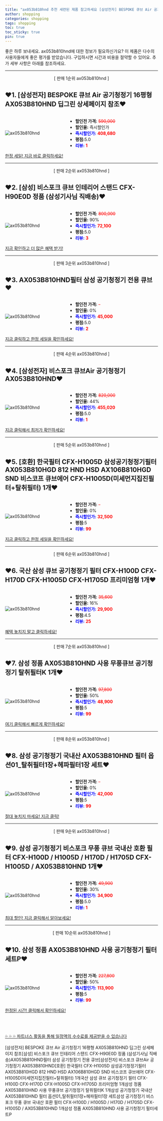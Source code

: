 ```yaml
---
title: "ax053b810hnd 추천 세련된 제품 참고하세요 [삼성전자] BESPOKE 큐브 Air 공기청정기"
author: shopping
categories: shopping
tags: shopping
toc: true
toc_sticky: true
pin: true
---
```

좋은 하루 보내세요. ax053b810hnd에 대한 정보가 필요하신가요?  이 제품은 다수의 사용자들에게 좋은 평가를 받았습니다. 구입하시면 시간과 비용을 절약할 수 있어요. 추가 세부 사항은 아래를 참조하세요.

---
<p class="toplist" style="margin: 0 auto; display: block; width: fit-content;">[ 판매 1순위 ax053b810hnd ]</p>

<h2><strong>❤️1. [삼성전자] BESPOKE 큐브 Air 공기청정기 16평형 AX053B810HND 딥그린 상세페이지 참조❤️</strong></h2>

<div style="display: flex; align-items: center;">
    <div style="flex: 0.4;">
        <img src="https://thumbnail8.coupangcdn.com/thumbnails/remote/230x230ex/image/vendor_inventory/3f19/b117cfe42911075556a67d1c1b51c68e40cea59d0a3eb48214bcade950c7.jpg" alt="ax053b810hnd" style="max-width: 100%;">
    </div>
    <div style="flex: 0.6; margin-left: 10px;">
        <ul>
            <li><strong>할인전 가격:</strong> <del style="color: red;">590,000</del></li>
            <li><strong>할인율:</strong> 즉시할인가</li>
            <li><span style='color:blue'><strong>즉시할인가:</strong></span> <span style='color:red'><strong>408,680</strong></span></li>
            <li><strong>평점:</strong>5.0</li>
            <li><span style='color:blue'><strong>리뷰:</strong></span> <span style='color:red'><strong>1</strong></span></li>
        </ul>
    </div>
</div>
<div class="center">
    <a href="https://William4Davisa.github.io?lptag=AF9450613&subid=githubio&pageKey=7384734239&traceid=V0-153&itemId=19079650912&vendorItemId=88542713995" class="myButton">
        한정 세일! 지금 바로 클릭하세요!
    </a>
</div>


---
<p class="toplist" style="margin: 0 auto; display: block; width: fit-content;">[ 판매 2순위 ax053b810hnd ]</p>

<h2><strong>❤️2. [삼성] 비스포크 큐브 인테리어 스탠드 CFX-H90E0D 정품 (삼성기사님 직배송)❤️</strong></h2>

<div style="display: flex; align-items: center;">
    <div style="flex: 0.4;">
        <img src="https://thumbnail6.coupangcdn.com/thumbnails/remote/230x230ex/image/vendor_inventory/dbf3/9ed5a16e8364893ff141fba1afbdeed5e0ee81e546bf00158ade49dd3b57.jpg" alt="ax053b810hnd" style="max-width: 100%;">
    </div>
    <div style="flex: 0.6; margin-left: 10px;">
        <ul>
            <li><strong>할인전 가격:</strong> <del style="color: red;">800,000</del></li>
            <li><strong>할인율:</strong> 90%</li>
            <li><span style='color:blue'><strong>즉시할인가:</strong></span> <span style='color:red'><strong>72,100</strong></span></li>
            <li><strong>평점:</strong>5.0</li>
            <li><span style='color:blue'><strong>리뷰:</strong></span> <span style='color:red'><strong>3</strong></span></li>
        </ul>
    </div>
</div>
<div class="center">
    <a href="https://William4Davisa.github.io?lptag=AF9450613&subid=githubio&pageKey=7987466781&traceid=V0-153&itemId=22190025813&vendorItemId=89236242565" class="myButton">
        지금 확인하고 더 많은 혜택 받기!
    </a>
</div>


---
<p class="toplist" style="margin: 0 auto; display: block; width: fit-content;">[ 판매 3순위 ax053b810hnd ]</p>

<h2><strong>❤️3. AX053B810HND필터 삼성 공기청정기 전용 큐브❤️</strong></h2>

<div style="display: flex; align-items: center;">
    <div style="flex: 0.4;">
        <img src="https://thumbnail8.coupangcdn.com/thumbnails/remote/230x230ex/image/vendor_inventory/6069/fcff845effdf44e947a012d3107ea262c7bb6e339f3e599605088fa26be4.jpg" alt="ax053b810hnd" style="max-width: 100%;">
    </div>
    <div style="flex: 0.6; margin-left: 10px;">
        <ul>
            <li><strong>할인전 가격:</strong> <del style="color: red;">-</del></li>
            <li><strong>할인율:</strong> 0%</li>
            <li><span style='color:blue'><strong>즉시할인가:</strong></span> <span style='color:red'><strong>45,000</strong></span></li>
            <li><strong>평점:</strong>5.0</li>
            <li><span style='color:blue'><strong>리뷰:</strong></span> <span style='color:red'><strong>2</strong></span></li>
        </ul>
    </div>
</div>
<div class="center">
    <a href="https://William4Davisa.github.io?lptag=AF9450613&subid=githubio&pageKey=7407390077&traceid=V0-153&itemId=19185056864&vendorItemId=86302806653" class="myButton">
        지금 클릭하고 한정 세일을 확인하세요!
    </a>
</div>


---
<p class="toplist" style="margin: 0 auto; display: block; width: fit-content;">[ 판매 4순위 ax053b810hnd ]</p>

<h2><strong>❤️4. [삼성전자] 비스포크 큐브Air 공기청정기 AX053B810HND❤️</strong></h2>

<div style="display: flex; align-items: center;">
    <div style="flex: 0.4;">
        <img src="https://thumbnail10.coupangcdn.com/thumbnails/remote/230x230ex/image/vendor_inventory/0ad6/0b29a2fbec4f6af3b9c4351e60208de1cd03f285d80bf7f9204b25e42bdd.jpg" alt="ax053b810hnd" style="max-width: 100%;">
    </div>
    <div style="flex: 0.6; margin-left: 10px;">
        <ul>
            <li><strong>할인전 가격:</strong> <del style="color: red;">820,000</del></li>
            <li><strong>할인율:</strong> 44%</li>
            <li><span style='color:blue'><strong>즉시할인가:</strong></span> <span style='color:red'><strong>455,020</strong></span></li>
            <li><strong>평점:</strong>5.0</li>
            <li><span style='color:blue'><strong>리뷰:</strong></span> <span style='color:red'><strong>1</strong></span></li>
        </ul>
    </div>
</div>
<div class="center">
    <a href="https://William4Davisa.github.io?lptag=AF9450613&subid=githubio&pageKey=6510384487&traceid=V0-153&itemId=14376187098&vendorItemId=81620520227" class="myButton">
        지금 클릭해서 최저가 확인하세요!
    </a>
</div>


---
<p class="toplist" style="margin: 0 auto; display: block; width: fit-content;">[ 판매 5순위 ax053b810hnd ]</p>

<h2><strong>❤️5. [호환] 한국필터 CFX-H1005D 삼성공기청정기필터 AX053B810HGD 812 HND HSD AX106B810HGD SND 비스코프 큐브에어 CFX-H1005D(미세먼지집진필터+탈취필터) 1개❤️</strong></h2>

<div style="display: flex; align-items: center;">
    <div style="flex: 0.4;">
        <img src="https://thumbnail6.coupangcdn.com/thumbnails/remote/230x230ex/image/vendor_inventory/e986/6839b2bec9a5ca7607f3d34a56978449491fd0ac6f5de0a5c51f088e4791.jpeg" alt="ax053b810hnd" style="max-width: 100%;">
    </div>
    <div style="flex: 0.6; margin-left: 10px;">
        <ul>
            <li><strong>할인전 가격:</strong> <del style="color: red;">-</del></li>
            <li><strong>할인율:</strong> 0%</li>
            <li><span style='color:blue'><strong>즉시할인가:</strong></span> <span style='color:red'><strong>32,500</strong></span></li>
            <li><strong>평점:</strong>5</li>
            <li><span style='color:blue'><strong>리뷰:</strong></span> <span style='color:red'><strong>99</strong></span></li>
        </ul>
    </div>
</div>
<div class="center">
    <a href="https://William4Davisa.github.io?lptag=AF9450613&subid=githubio&pageKey=8190548309&traceid=V0-153&itemId=23438019905&vendorItemId=90464899157" class="myButton">
        지금 클릭하고 한정 세일을 확인하세요!
    </a>
</div>


---
<p class="toplist" style="margin: 0 auto; display: block; width: fit-content;">[ 판매 6순위 ax053b810hnd ]</p>

<h2><strong>❤️6. 국산 삼성 큐브 공기청정기 필터 CFX-H100D CFX-H170D CFX-H1005D CFX-H1705D 프리미엄형 1개❤️</strong></h2>

<div style="display: flex; align-items: center;">
    <div style="flex: 0.4;">
        <img src="https://thumbnail7.coupangcdn.com/thumbnails/remote/230x230ex/image/vendor_inventory/9842/3ac5e85c2f3f9bf3d0bf3d13b7c9c2113fb942431535ddf38ea127d08943.png" alt="ax053b810hnd" style="max-width: 100%;">
    </div>
    <div style="flex: 0.6; margin-left: 10px;">
        <ul>
            <li><strong>할인전 가격:</strong> <del style="color: red;">35,600</del></li>
            <li><strong>할인율:</strong> 16%</li>
            <li><span style='color:blue'><strong>즉시할인가:</strong></span> <span style='color:red'><strong>29,900</strong></span></li>
            <li><strong>평점:</strong>4.5</li>
            <li><span style='color:blue'><strong>리뷰:</strong></span> <span style='color:red'><strong>25</strong></span></li>
        </ul>
    </div>
</div>
<div class="center">
    <a href="https://William4Davisa.github.io?lptag=AF9450613&subid=githubio&pageKey=7745914382&traceid=V0-153&itemId=20851984660&vendorItemId=87919521413" class="myButton">
        혜택 놓치지 말고 클릭하세요!
    </a>
</div>


---
<p class="toplist" style="margin: 0 auto; display: block; width: fit-content;">[ 판매 7순위 ax053b810hnd ]</p>

<h2><strong>❤️7. 삼성 정품 AX053B810HND 사용 무풍큐브 공기청정기 탈취필터K 1개❤️</strong></h2>

<div style="display: flex; align-items: center;">
    <div style="flex: 0.4;">
        <img src="https://thumbnail8.coupangcdn.com/thumbnails/remote/230x230ex/image/vendor_inventory/4115/c86dc5f29740d5f2b0167426ea9fcbbf87af2c2178d4561cc0a002fe6453.jpg" alt="ax053b810hnd" style="max-width: 100%;">
    </div>
    <div style="flex: 0.6; margin-left: 10px;">
        <ul>
            <li><strong>할인전 가격:</strong> <del style="color: red;">97,800</del></li>
            <li><strong>할인율:</strong> 50%</li>
            <li><span style='color:blue'><strong>즉시할인가:</strong></span> <span style='color:red'><strong>48,900</strong></span></li>
            <li><strong>평점:</strong>5</li>
            <li><span style='color:blue'><strong>리뷰:</strong></span> <span style='color:red'><strong>99</strong></span></li>
        </ul>
    </div>
</div>
<div class="center">
    <a href="https://William4Davisa.github.io?lptag=AF9450613&subid=githubio&pageKey=7628977951&traceid=V0-153&itemId=20243129893&vendorItemId=90681937690" class="myButton">
        여기 클릭해서 빠르게 확인하세요!
    </a>
</div>


---
<p class="toplist" style="margin: 0 auto; display: block; width: fit-content;">[ 판매 8순위 ax053b810hnd ]</p>

<h2><strong>❤️8. 삼성 공기청정기 국내산 AX053B810HND 필터 옵션01_탈취필터1장+헤파필터1장 세트❤️</strong></h2>

<div style="display: flex; align-items: center;">
    <div style="flex: 0.4;">
        <img src="https://thumbnail8.coupangcdn.com/thumbnails/remote/230x230ex/image/vendor_inventory/2b96/acf568f89aff4bcf1f6735159413c8a4d982cd611b5c85c41f5260e8003c.png" alt="ax053b810hnd" style="max-width: 100%;">
    </div>
    <div style="flex: 0.6; margin-left: 10px;">
        <ul>
            <li><strong>할인전 가격:</strong> <del style="color: red;">-</del></li>
            <li><strong>할인율:</strong> 0%</li>
            <li><span style='color:blue'><strong>즉시할인가:</strong></span> <span style='color:red'><strong>42,000</strong></span></li>
            <li><strong>평점:</strong>5</li>
            <li><span style='color:blue'><strong>리뷰:</strong></span> <span style='color:red'><strong>99</strong></span></li>
        </ul>
    </div>
</div>
<div class="center">
    <a href="https://William4Davisa.github.io?lptag=AF9450613&subid=githubio&pageKey=7764737638&traceid=V0-153&itemId=20947279331&vendorItemId=88332142061" class="myButton">
        절대 놓치지 마세요! 지금 클릭!
    </a>
</div>


---
<p class="toplist" style="margin: 0 auto; display: block; width: fit-content;">[ 판매 9순위 ax053b810hnd ]</p>

<h2><strong>❤️9. 삼성 공기청정기 비스포크 무풍 큐브 국내산 호환 필터 CFX-H100D / H1005D / H170D / H1705D CFX-H1005D / AX053B810HND 1개❤️</strong></h2>

<div style="display: flex; align-items: center;">
    <div style="flex: 0.4;">
        <img src="https://thumbnail6.coupangcdn.com/thumbnails/remote/230x230ex/image/vendor_inventory/b828/d7901408b770ecc6a0ba758e96552dd0d98f4fd2fde08bf5d07148c14fd8.jpg" alt="ax053b810hnd" style="max-width: 100%;">
    </div>
    <div style="flex: 0.6; margin-left: 10px;">
        <ul>
            <li><strong>할인전 가격:</strong> <del style="color: red;">49,900</del></li>
            <li><strong>할인율:</strong> 30%</li>
            <li><span style='color:blue'><strong>즉시할인가:</strong></span> <span style='color:red'><strong>34,900</strong></span></li>
            <li><strong>평점:</strong>5.0</li>
            <li><span style='color:blue'><strong>리뷰:</strong></span> <span style='color:red'><strong>1</strong></span></li>
        </ul>
    </div>
</div>
<div class="center">
    <a href="https://William4Davisa.github.io?lptag=AF9450613&subid=githubio&pageKey=7991278415&traceid=V0-153&itemId=22213197926&vendorItemId=89259212558" class="myButton">
        최대 할인! 지금 클릭해서 알아보세요!
    </a>
</div>


---
<p class="toplist" style="margin: 0 auto; display: block; width: fit-content;">[ 판매 10순위 ax053b810hnd ]</p>

<h2><strong>❤️10. 삼성 정품 AX053B810HND 사용 공기청정기 필터세트P❤️</strong></h2>

<div style="display: flex; align-items: center;">
    <div style="flex: 0.4;">
        <img src="https://thumbnail8.coupangcdn.com/thumbnails/remote/230x230ex/image/vendor_inventory/229d/12a60b962585e96df24e2a55d432c09eaee0acf9b7260f9c4124399df7a4.jpg" alt="ax053b810hnd" style="max-width: 100%;">
    </div>
    <div style="flex: 0.6; margin-left: 10px;">
        <ul>
            <li><strong>할인전 가격:</strong> <del style="color: red;">227,800</del></li>
            <li><strong>할인율:</strong> 50%</li>
            <li><span style='color:blue'><strong>즉시할인가:</strong></span> <span style='color:red'><strong>113,900</strong></span></li>
            <li><strong>평점:</strong>5</li>
            <li><span style='color:blue'><strong>리뷰:</strong></span> <span style='color:red'><strong>99</strong></span></li>
        </ul>
    </div>
</div>
<div class="center">
    <a href="https://William4Davisa.github.io?lptag=AF9450613&subid=githubio&pageKey=7628981068&traceid=V0-153&itemId=20243144521&vendorItemId=90679954649" class="myButton">
        한정된 시간! 클릭해서 확인하세요!
    </a>
</div>

<br><br><br>[💦 💦 💦 파트너스 활동을 통해 일정액의 수수료를 제공받을 수 있습니다](https://link.coupang.com/a/bcpT2c)<br><br>[삼성전자] BESPOKE 큐브 Air 공기청정기 16평형 AX053B810HND 딥그린 상세페이지 참조[삼성] 비스포크 큐브 인테리어 스탠드 CFX-H90E0D 정품 (삼성기사님 직배송)AX053B810HND필터 삼성 공기청정기 전용 큐브[삼성전자] 비스포크 큐브Air 공기청정기 AX053B810HND[호환] 한국필터 CFX-H1005D 삼성공기청정기필터 AX053B810HGD 812 HND HSD AX106B810HGD SND 비스코프 큐브에어 CFX-H1005D(미세먼지집진필터+탈취필터) 1개국산 삼성 큐브 공기청정기 필터 CFX-H100D CFX-H170D CFX-H1005D CFX-H1705D 프리미엄형 1개삼성 정품 AX053B810HND 사용 무풍큐브 공기청정기 탈취필터K 1개삼성 공기청정기 국내산 AX053B810HND 필터 옵션01_탈취필터1장+헤파필터1장 세트삼성 공기청정기 비스포크 무풍 큐브 국내산 호환 필터 CFX-H100D / H1005D / H170D / H1705D CFX-H1005D / AX053B810HND 1개삼성 정품 AX053B810HND 사용 공기청정기 필터세트P